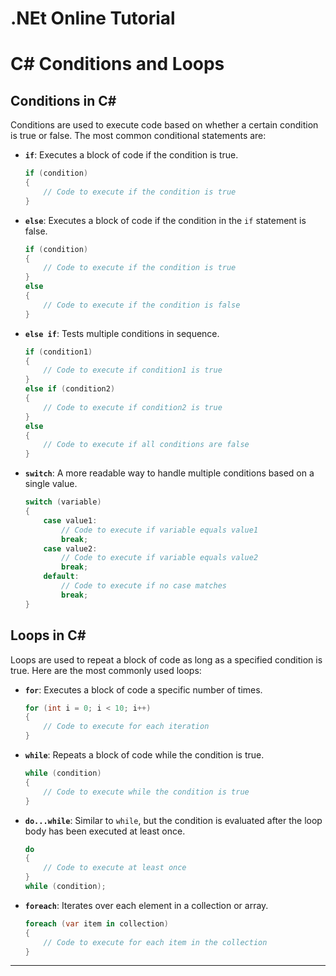 # .NEt Online Tutorial

# C# Conditions and Loops

## Conditions in C#

Conditions are used to execute code based on whether a certain condition is true or false. The most common conditional statements are:

- **`if`**: Executes a block of code if the condition is true.
    ```csharp
    if (condition)
    {
        // Code to execute if the condition is true
    }
    ```

- **`else`**: Executes a block of code if the condition in the `if` statement is false.
    ```csharp
    if (condition)
    {
        // Code to execute if the condition is true
    }
    else
    {
        // Code to execute if the condition is false
    }
    ```

- **`else if`**: Tests multiple conditions in sequence.
    ```csharp
    if (condition1)
    {
        // Code to execute if condition1 is true
    }
    else if (condition2)
    {
        // Code to execute if condition2 is true
    }
    else
    {
        // Code to execute if all conditions are false
    }
    ```

- **`switch`**: A more readable way to handle multiple conditions based on a single value.
    ```csharp
    switch (variable)
    {
        case value1:
            // Code to execute if variable equals value1
            break;
        case value2:
            // Code to execute if variable equals value2
            break;
        default:
            // Code to execute if no case matches
            break;
    }
    ```

## Loops in C#

Loops are used to repeat a block of code as long as a specified condition is true. Here are the most commonly used loops:

- **`for`**: Executes a block of code a specific number of times.
    ```csharp
    for (int i = 0; i < 10; i++)
    {
        // Code to execute for each iteration
    }
    ```

- **`while`**: Repeats a block of code while the condition is true.
    ```csharp
    while (condition)
    {
        // Code to execute while the condition is true
    }
    ```

- **`do...while`**: Similar to `while`, but the condition is evaluated after the loop body has been executed at least once.
    ```csharp
    do
    {
        // Code to execute at least once
    }
    while (condition);
    ```

- **`foreach`**: Iterates over each element in a collection or array.
    ```csharp
    foreach (var item in collection)
    {
        // Code to execute for each item in the collection
    }
    ```

---



